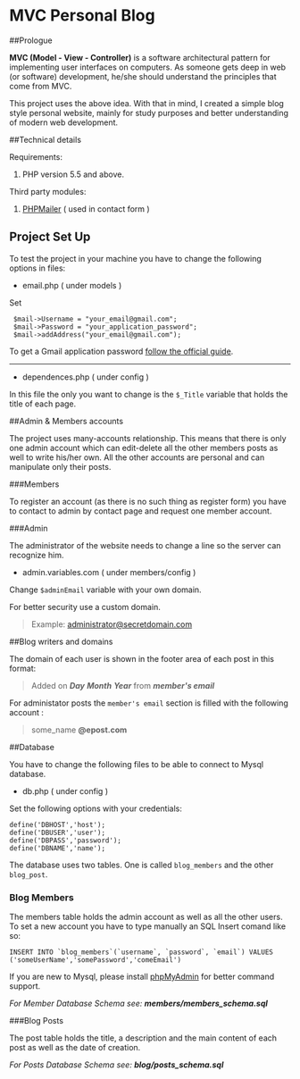 MVC Personal Blog
========================

##Prologue

**MVC  (Model - View - Controller)** is a software architectural pattern for implementing user interfaces on computers. As someone gets deep in web (or software)  development, he/she should understand the principles that come from MVC. 

This project uses the above idea. With that in mind, I created a simple blog style personal website, mainly for study purposes and better understanding of modern web development.


##Technical details

Requirements:

 1. PHP version 5.5 and above.

Third party modules:

 1. [PHPMailer](https://github.com/PHPMailer/PHPMailer) ( used in contact form )
 
## Project Set Up

To test the project in your machine you have to change the following options in files:



- email.php ( under models )

Set 

   

     $mail->Username = "your_email@gmail.com";
     $mail->Password = "your_application_password";
     $mail->addAddress("your_email@gmail.com");

To get a Gmail application password [follow the official guide](https://support.google.com/mail/answer/185833?hl=en).


----------
 - dependences.php ( under config )

In this file the only you want to change is the `$_Title` variable that holds the title of each page.

##Admin & Members accounts

The project uses many-accounts relationship. This means that there is only one admin account which can edit-delete all the other members posts as well to write his/her own. All the other accounts are personal and can manipulate only their posts. 

###Members

To register an account (as there is no such thing as register form) you have to contact to admin by contact page and request one member account. 

###Admin

The administrator of the website needs to change a line so the server can recognize him. 

 - admin.variables.com ( under members/config )

Change `$adminEmail` variable with your own domain. 

For better security use a custom domain.

> Example:
> administrator@secretdomain.com


##Blog writers and domains

The domain of each user is shown in the footer area of each post in this format:

> Added on ***Day*** ***Month*** ***Year*** from ***member's email*** 

For administator posts the `member's email` section is filled with the following account :

> some_name **@epost.com**

##Database

You have to change the following files to be able to connect to Mysql database.

 - db.php ( under config )

Set the following options with your credentials:

    define('DBHOST','host');
    define('DBUSER','user');
    define('DBPASS','password');
    define('DBNAME','name');

The database uses two tables. One is called `blog_members`  and the other `blog_post`.

### Blog Members

The members table holds the admin account as well as all the other users. To set a new account you have to type manually an SQL Insert comand like so:

    INSERT INTO `blog_members`(`username`, `password`, `email`) VALUES ('someUserName','somePassword','comeEmail')

If you are new to Mysql, please install [phpMyAdmin](http://docs.phpmyadmin.net/en/latest/setup.html) for better command support.

  *For Member Database Schema see:  **members/members_schema.sql***

###Blog Posts

The post table holds the title, a description and the main content of each post as well as the date of creation.

  *For Posts Database Schema see:  **blog/posts_schema.sql***





